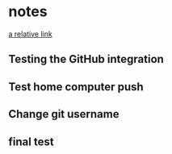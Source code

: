 # notes

[a relative link](CheatSheet.md)
## Testing the GitHub integration


## Test home computer push

## Change git username

## final test
